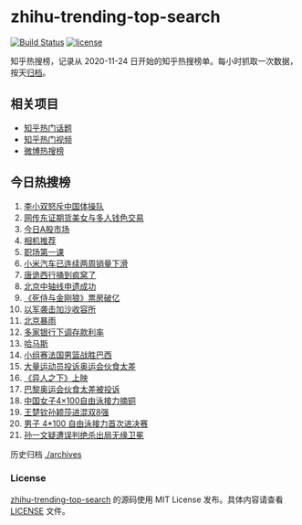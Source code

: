 # zhihu-trending-top-search

[![Build Status](https://github.com/justjavac/zhihu-trending-top-search/workflows/ci/badge.svg?branch=main)](https://github.com/justjavac/zhihu-trending-top-search/actions)
[![license](https://img.shields.io/github/license/justjavac/zhihu-trending-top-search)](https://github.com/justjavac/zhihu-trending-top-search/blob/main/LICENSE)

知乎热搜榜，记录从 2020-11-24 日开始的知乎热搜榜单。每小时抓取一次数据，按天[归档](./archives)。

## 相关项目

- [知乎热门话题](https://github.com/justjavac/zhihu-trending-hot-questions)
- [知乎热门视频](https://github.com/justjavac/zhihu-trending-hot-video)
- [微博热搜榜](https://github.com/justjavac/weibo-trending-hot-search)

## 今日热搜榜

<!-- BEGIN -->
<!-- 最后更新时间 Wed Jul 31 2024 14:10:22 GMT+0800 (China Standard Time) -->

1. [李小双怒斥中国体操队](https://www.zhihu.com/search?q=%E6%9D%8E%E5%B0%8F%E5%8F%8C%E6%80%92%E6%96%A5%E4%B8%AD%E5%9B%BD%E4%BD%93%E6%93%8D%E9%98%9F)
1. [网传东证期货美女与多人钱色交易](https://www.zhihu.com/search?q=%E7%BD%91%E4%BC%A0%E4%B8%9C%E8%AF%81%E6%9C%9F%E8%B4%A7%E7%BE%8E%E5%A5%B3%E4%B8%8E%E5%A4%9A%E4%BA%BA%E9%92%B1%E8%89%B2%E4%BA%A4%E6%98%93)
1. [今日A股市场](https://www.zhihu.com/search?q=%E4%BB%8A%E6%97%A5A%E8%82%A1%E5%B8%82%E5%9C%BA)
1. [相机推荐](https://www.zhihu.com/search?q=%E7%9B%B8%E6%9C%BA%E6%8E%A8%E8%8D%90)
1. [职场第一课](https://www.zhihu.com/search?q=%E8%81%8C%E5%9C%BA%E7%AC%AC%E4%B8%80%E8%AF%BE)
1. [小米汽车已连续两周销量下滑](https://www.zhihu.com/search?q=%E5%B0%8F%E7%B1%B3%E6%B1%BD%E8%BD%A6%E5%B7%B2%E8%BF%9E%E7%BB%AD%E4%B8%A4%E5%91%A8%E9%94%80%E9%87%8F%E4%B8%8B%E6%BB%91)
1. [唐诡西行捅到疯窝了](https://www.zhihu.com/search?q=%E5%94%90%E8%AF%A1%E8%A5%BF%E8%A1%8C%E6%8D%85%E5%88%B0%E7%96%AF%E7%AA%9D%E4%BA%86)
1. [北京中轴线申遗成功](https://www.zhihu.com/search?q=%E5%8C%97%E4%BA%AC%E4%B8%AD%E8%BD%B4%E7%BA%BF%E7%94%B3%E9%81%97%E6%88%90%E5%8A%9F)
1. [《死侍与金刚狼》票房破亿](https://www.zhihu.com/search?q=%E3%80%8A%E6%AD%BB%E4%BE%8D%E4%B8%8E%E9%87%91%E5%88%9A%E7%8B%BC%E3%80%8B%E7%A5%A8%E6%88%BF%E7%A0%B4%E4%BA%BF)
1. [以军袭击加沙收容所](https://www.zhihu.com/search?q=%E4%BB%A5%E5%86%9B%E8%A2%AD%E5%87%BB%E5%8A%A0%E6%B2%99%E6%94%B6%E5%AE%B9%E6%89%80)
1. [北京暴雨](https://www.zhihu.com/search?q=%E5%8C%97%E4%BA%AC%E6%9A%B4%E9%9B%A8)
1. [多家银行下调存款利率](https://www.zhihu.com/search?q=%E5%A4%9A%E5%AE%B6%E9%93%B6%E8%A1%8C%E4%B8%8B%E8%B0%83%E5%AD%98%E6%AC%BE%E5%88%A9%E7%8E%87)
1. [哈马斯](https://www.zhihu.com/search?q=%E5%93%88%E9%A9%AC%E6%96%AF)
1. [小组赛法国男篮战胜巴西](https://www.zhihu.com/search?q=%E5%B0%8F%E7%BB%84%E8%B5%9B%E6%B3%95%E5%9B%BD%E7%94%B7%E7%AF%AE%E6%88%98%E8%83%9C%E5%B7%B4%E8%A5%BF)
1. [大量运动员投诉奥运会伙食太差](https://www.zhihu.com/search?q=%E5%A4%A7%E9%87%8F%E8%BF%90%E5%8A%A8%E5%91%98%E6%8A%95%E8%AF%89%E5%A5%A5%E8%BF%90%E4%BC%9A%E4%BC%99%E9%A3%9F%E5%A4%AA%E5%B7%AE)
1. [《异人之下》上映](https://www.zhihu.com/search?q=%E3%80%8A%E5%BC%82%E4%BA%BA%E4%B9%8B%E4%B8%8B%E3%80%8B%E4%B8%8A%E6%98%A0)
1. [巴黎奥运会伙食太差被投诉](https://www.zhihu.com/search?q=%E5%B7%B4%E9%BB%8E%E5%A5%A5%E8%BF%90%E4%BC%9A%E4%BC%99%E9%A3%9F%E5%A4%AA%E5%B7%AE%E8%A2%AB%E6%8A%95%E8%AF%89)
1. [中国女子4×100自由泳接力摘铜](https://www.zhihu.com/search?q=%E4%B8%AD%E5%9B%BD%E5%A5%B3%E5%AD%904%C3%97100%E8%87%AA%E7%94%B1%E6%B3%B3%E6%8E%A5%E5%8A%9B%E6%91%98%E9%93%9C)
1. [王楚钦孙颖莎进混双8强](https://www.zhihu.com/search?q=%E7%8E%8B%E6%A5%9A%E9%92%A6%E5%AD%99%E9%A2%96%E8%8E%8E%E8%BF%9B%E6%B7%B7%E5%8F%8C8%E5%BC%BA)
1. [男子 4*100 自由泳接力首次进决赛](https://www.zhihu.com/search?q=%E7%94%B7%E5%AD%90%204*100%20%E8%87%AA%E7%94%B1%E6%B3%B3%E6%8E%A5%E5%8A%9B%E9%A6%96%E6%AC%A1%E8%BF%9B%E5%86%B3%E8%B5%9B)
1. [孙一文疑遭误判绝杀出局无缘卫冕](https://www.zhihu.com/search?q=%E5%AD%99%E4%B8%80%E6%96%87%E7%96%91%E9%81%AD%E8%AF%AF%E5%88%A4%E7%BB%9D%E6%9D%80%E5%87%BA%E5%B1%80%E6%97%A0%E7%BC%98%E5%8D%AB%E5%86%95)

<!-- END -->

历史归档 [./archives](./archives)

### License

[zhihu-trending-top-search](https://github.com/justjavac/zhihu-trending-top-search) 的源码使用 MIT License
发布。具体内容请查看 [LICENSE](./LICENSE) 文件。
